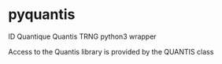 # pyquantis
ID Quantique Quantis TRNG python3 wrapper

Access to the Quantis library is provided by the QUANTIS class
